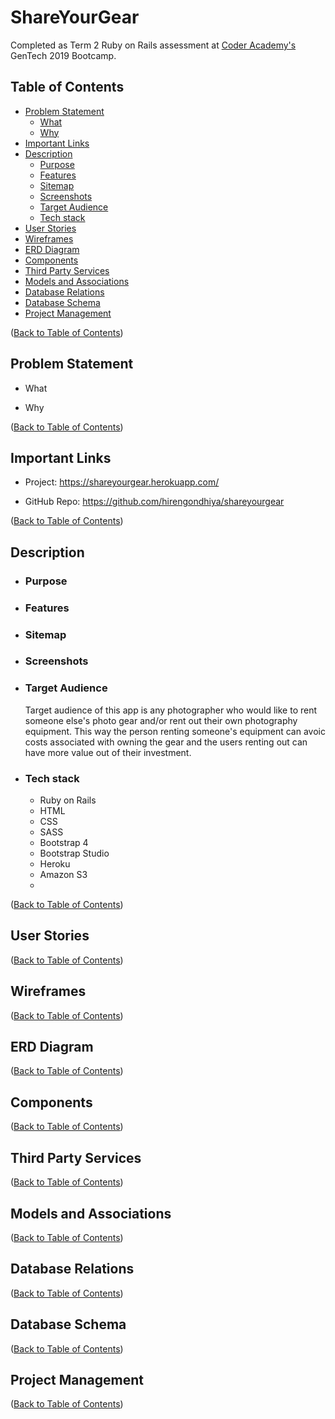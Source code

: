 # ShareYourGear

Completed as Term 2 Ruby on Rails assessment at [Coder Academy's](https://coderacademy.edu.au/) GenTech 2019 Bootcamp.

## Table of Contents
* [Problem Statement](#problem-statement)
    - [What](#what)
    - [Why](#why)
* [Important Links](#important-links)
* [Description](#description)
    - [Purpose](#purpose)
    - [Features](#features)
    - [Sitemap](#sitemap)
    - [Screenshots](#screenshots)
    - [Target Audience](#target-audience)
    - [Tech stack](#tech-stack)
* [User Stories](#user-stories)
* [Wireframes](#wireframes)
* [ERD Diagram](#erd-diagram)
* [Components](#components)
* [Third Party Services](#third-party-services)
* [Models and Associations](#models-and-associations)
* [Database Relations](#database-relations)
* [Database Schema](#database-schema)
* [Project Management](#project-management)

<!-- R7	Identification of the problem you are trying to solve by building this particular marketplace app. -->
<!-- R8	Why is it a problem that needs solving? -->

 ([Back to Table of Contents](#table-of-contents))
## Problem Statement

- What

- Why

 ([Back to Table of Contents](#table-of-contents))

<!-- R9	A link (URL) to your deployed app (i.e. website)
R10	A link to your GitHub repository (repo). -->

## Important Links

- Project: https://shareyourgear.herokuapp.com/

- GitHub Repo: https://github.com/hirengondhiya/shareyourgear

<!-- R11	Description of your marketplace app (website), including:
- Purpose
- Functionality / features
- Sitemap
- Screenshots
- Target audience
- Tech stack (e.g. html, css, deployment platform, etc) -->
 ([Back to Table of Contents](#table-of-contents))

## Description
    
- ### Purpose
- ### Features
- ### Sitemap
- ### Screenshots
- ### Target Audience
    Target audience of this app is any photographer who would like to rent someone else's photo gear and/or rent out their own photography equipment. This way the person renting someone's equipment can avoic costs associated with owning the gear and the users renting out can have more value out of their investment. 
- ### Tech stack
    * Ruby on Rails
    * HTML
    * CSS
    * SASS
    * Bootstrap 4
    * Bootstrap Studio
    * Heroku
    * Amazon S3
    * 

([Back to Table of Contents](#table-of-contents))
<!-- R12	User stories for your app -->

## User Stories

 ([Back to Table of Contents](#table-of-contents))

<!-- R13	Wireframes for your app -->

## Wireframes

 ([Back to Table of Contents](#table-of-contents))

<!-- R14	An ERD for your app -->

## ERD Diagram

([Back to Table of Contents](#table-of-contents))

<!-- R15	Explain the different high-level components (abstractions) in your app -->

## Components

([Back to Table of Contents](#table-of-contents))

<!-- R16	Detail any third party services that your app will use -->

## Third Party Services

([Back to Table of Contents](#table-of-contents))

<!-- R17	Describe your projects models in terms of the relationships (active record associations) they have with each 
other -->

## Models and Associations

([Back to Table of Contents](#table-of-contents))
<!-- R18	Discuss the database relations to be implemented in your application -->

## Database Relations

([Back to Table of Contents](#table-of-contents))
<!-- R19	Provide your database schema design -->

## Database Schema

([Back to Table of Contents](#table-of-contents))
<!-- R20	Describe the way tasks are allocated and tracked in your project -->

## Project Management

([Back to Table of Contents](#table-of-contents))